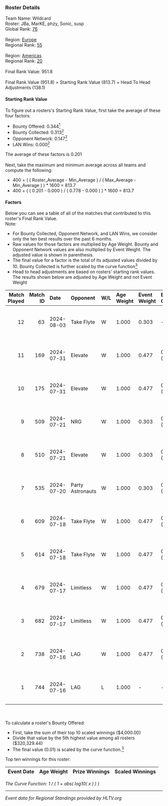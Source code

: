 ### Roster Details<br />
Team Name: Wildcard<br />
Roster: JBa, MarKE, phzy, Sonic, susp<br />
Global Rank: [76](../standings_global.md)<br />
<br />
Region: [Europe]( ../standings_europe.md)<br />
Regional Rank: [55]( ../standings_europe.md)<br />
<br />
Region: [Americas]( ../standings_americas.md)<br />
Regional Rank: [20]( ../standings_americas.md)<br />
<br />
Final Rank Value:  951.8<br />
<br />
Final Rank Value (951.8) = Starting Rank Value (813.7) + Head To Head Adjustments (138.1)<br />

#### Starting Rank Value<br />
To figure out a rosters's Starting Rank Value, first take the average of these four factors:<br />
- Bounty Offered: 0.344[<sup>1</sup>](#table2)
- Bounty Collected: 0.313[<sup>2</sup>](#table1)
- Opponent Network: 0.147[<sup>2</sup>](#table1)
- LAN Wins: 0.000[<sup>2</sup>](#table1)

The average of these factors is 0.201<br />
<br />
Next, take the maximum and minimum average across all teams and compute the following:<br />
- 400 + ( ( Roster_Average - Min_Average ) / ( Max_Average - Min_Average ) ) * 1600 = 813.7
- 400 + ( ( 0.201 - 0.000 ) / ( 0.778 - 0.000 ) ) * 1600 = 813.7


#### Factors<br />
Below you can see a table of all of the matches that contributed to this roster's Final Rank Value.<br />
Note:<br />

- For Bounty Collected, Opponent Network, and LAN Wins, we consider only the ten best results over the past 6 months.
- Raw values for those factors are multiplied by Age Weight. Bounty and Opponent Network values are also multiplied by Event Weight. The adjusted value is shown in parenthesis.
- The final value for a factor is the total of its adjusted values divided by 10. Bounty Collected is further scaled by the curve function[<sup>3</sup>](#curveFunction)
- Head to head adjustments are based on rosters' starting rank values. The results shown below are adjusted by Age Weight and not Event Weight
<span id="table1"></span><br />


| Match Played | Match ID | Date       | Opponent         | W/L | Age Weight | Event Weight | Bounty Collected | Opponent Network | LAN Wins  | H2H Adj. | Roster                            |
| -: | -: | :- | :- | :- | :- | :- | :- | :- | :- | -: | :- |
|           12 |       63 | 2024-08-03 | Take Flyte       | W   | 1.000      | 0.303        | -                | 0.231 (0.070)    | 0 (0.000) |     5.26 | JBa, MarKE, phzy, Sonic, susp     |
|           11 |      169 | 2024-07-31 | Elevate          | W   | 1.000      | 0.477        | 0.027 (0.013)    | 0.501 (0.239)    | 0 (0.000) |    13.79 | JBa, phzy, Sonic, stanislaw, susp |
|           10 |      175 | 2024-07-31 | Elevate          | W   | 1.000      | 0.477        | 0.027 (0.013)    | 0.501 (0.239)    | 0 (0.000) |    15.06 | JBa, phzy, Sonic, stanislaw, susp |
|            9 |      509 | 2024-07-21 | NRG              | W   | 1.000      | 0.303        | 0.020 (0.006)    | 0.502 (0.152)    | 0 (0.000) |    20.02 | JBa, phzy, Sonic, stanislaw, susp |
|            8 |      510 | 2024-07-21 | Elevate          | W   | 1.000      | 0.303        | 0.027 (0.008)    | 0.501 (0.152)    | 0 (0.000) |    18.54 | JBa, phzy, Sonic, stanislaw, susp |
|            7 |      535 | 2024-07-20 | Party Astronauts | W   | 1.000      | 0.303        | 0.041 (0.012)    | 0.510 (0.155)    | 0 (0.000) |    20.59 | JBa, phzy, Sonic, stanislaw, susp |
|            6 |      609 | 2024-07-18 | Take Flyte       | W   | 1.000      | 0.477        | 0.002 (0.001)    | 0.231 (0.110)    | 0 (0.000) |     9.03 | JBa, phzy, Sonic, stanislaw, susp |
|            5 |      614 | 2024-07-18 | Take Flyte       | W   | 1.000      | 0.477        | 0.002 (0.001)    | 0.231 (0.110)    | 0 (0.000) |     9.72 | JBa, phzy, Sonic, stanislaw, susp |
|            4 |      679 | 2024-07-17 | Limitless        | W   | 1.000      | 0.477        | 0.005 (0.002)    | 0.128 (0.061)    | 0 (0.000) |    10.31 | JBa, phzy, Sonic, stanislaw, susp |
|            3 |      682 | 2024-07-17 | Limitless        | W   | 1.000      | 0.477        | 0.005 (0.002)    | -                | 0 (0.000) |    11.16 | JBa, phzy, Sonic, stanislaw, susp |
|            2 |      738 | 2024-07-16 | LAG              | W   | 1.000      | 0.477        | 0.012 (0.006)    | 0.376 (0.179)    | -         |    17.95 | JBa, phzy, Sonic, stanislaw, susp |
|            1 |      744 | 2024-07-16 | LAG              | L   | 1.000      | -            | -                | -                | -         |   -13.36 | JBa, phzy, Sonic, stanislaw, susp |

<br />
<span id="table2"></span><br />
To calculate a roster's Bounty Offered:<br />

- First, take the sum of their top 10 scaled winnings ($4,000.00)
- Divide that value by the 5th highest value among all rosters ($320,329.44)
- The final value (0.01) is scaled by the curve function.[<sup>3</sup>](#curveFunction)

Top ten winnings for this roster:<br />

| Event Date | Age Weight | Prize Winnings | Scaled Winnings |
| :- | -: | :- | :- |


<span id="curveFunction"></span>_The Curve Function: 1 / ( 1 + abs( log10( x ) ) )_<br />

---
_Event data for Regional Standings provided by HLTV.org_<br />
